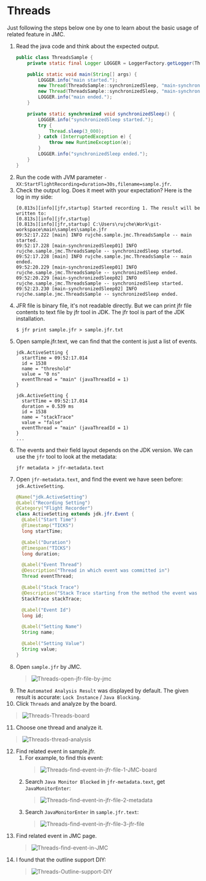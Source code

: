 # Threads

Just following the steps below one by one to learn about the basic usage of related feature in JMC.

1. Read the java code and think about the expected output.
    ```java
    public class ThreadsSample {
        private static final Logger LOGGER = LoggerFactory.getLogger(ThreadsSample.class);
    
        public static void main(String[] args) {
            LOGGER.info("main started.");
            new Thread(ThreadsSample::synchronizedSleep, "main-synchronizedSleep01").start();
            new Thread(ThreadsSample::synchronizedSleep, "main-synchronizedSleep02").start();
            LOGGER.info("main ended.");
        }
    
        private static synchronized void synchronizedSleep() {
            LOGGER.info("synchronizedSleep started.");
            try {
                Thread.sleep(3_000);
            } catch (InterruptedException e) {
                throw new RuntimeException(e);
            }
            LOGGER.info("synchronizedSleep ended.");
        }
    }
    ```
2. Run the code with JVM parameter `-XX:StartFlightRecording=duration=30s,filename=sample.jfr`.
3. Check the output log. Does it meet with your expectation? Here is the log in my side:
   ```text
   [0.813s][info][jfr,startup] Started recording 1. The result will be written to:
   [0.813s][info][jfr,startup] 
   [0.813s][info][jfr,startup] C:\Users\rujche\Work\git-workspace\main\samples\sample.jfr
   09:52:17.222 [main] INFO rujche.sample.jmc.ThreadsSample -- main started.
   09:52:17.228 [main-synchronizedSleep01] INFO rujche.sample.jmc.ThreadsSample -- synchronizedSleep started.
   09:52:17.228 [main] INFO rujche.sample.jmc.ThreadsSample -- main ended.
   09:52:20.229 [main-synchronizedSleep01] INFO rujche.sample.jmc.ThreadsSample -- synchronizedSleep ended.
   09:52:20.229 [main-synchronizedSleep02] INFO rujche.sample.jmc.ThreadsSample -- synchronizedSleep started.
   09:52:23.230 [main-synchronizedSleep02] INFO rujche.sample.jmc.ThreadsSample -- synchronizedSleep ended.
   ```
4. JFR file is binary file, it's not readable directly. But we can print jfr file contents to text file by jfr tool in 
   JDK. The jfr tool is part of the JDK installation. 
   ```shell
   $ jfr print sample.jfr > sample.jfr.txt
   ```
5. Open sample.jfr.text, we can find that the content is just a list of events.
   ```text
   jdk.ActiveSetting {
     startTime = 09:52:17.014
     id = 1538
     name = "threshold"
     value = "0 ns"
     eventThread = "main" (javaThreadId = 1)
   }
   
   jdk.ActiveSetting {
     startTime = 09:52:17.014
     duration = 0.539 ms
     id = 1538
     name = "stackTrace"
     value = "false"
     eventThread = "main" (javaThreadId = 1)
   }
   ...
   ```
6. The events and their field layout depends on the JDK version. We can use the `jfr` tool to look at the metadata:
   ```shell
   jfr metadata > jfr-metadata.text
   ```
7. Open `jfr-metadata.text`, and find the event we have seen before: `jdk.ActiveSetting`.
   ```java
   @Name("jdk.ActiveSetting")
   @Label("Recording Setting")
   @Category("Flight Recorder")
   class ActiveSetting extends jdk.jfr.Event {
     @Label("Start Time")
     @Timestamp("TICKS")
     long startTime;
   
     @Label("Duration")
     @Timespan("TICKS")
     long duration;
   
     @Label("Event Thread")
     @Description("Thread in which event was committed in")
     Thread eventThread;
   
     @Label("Stack Trace")
     @Description("Stack Trace starting from the method the event was committed in")
     StackTrace stackTrace;
   
     @Label("Event Id")
     long id;
   
     @Label("Setting Name")
     String name;
   
     @Label("Setting Value")
     String value;
   }
   ```
8. Open `sample.jfr` by JMC.
   > ![Threads-open-jfr-file-by-jmc](../pictures/Threads-open-jfr-file-by-jmc.png)
9. The `Automated Analysis Result` was displayed by default. The given result is accurate: `Lock Instance` / 
   `Java Blocking`.
10. Click `Threads` and analyze by the board.
   > ![Threads-Threads-board](../pictures/Threads-Threads-board.png)
11. Choose one thread and analyze it.
   > ![Threads-thread-analysis](../pictures/Threads-thread-analysis.png)
12. Find related event in sample.jfr. 
    1. For example, to find this event: 
       > ![Threads-find-event-in-jfr-file-1-JMC-board](../pictures/Threads-find-event-in-jfr-file-1-JMC-board.png)
    2. Search `Java Monitor Blocked` in `jfr-metadata.text`, get `JavaMonitorEnter`:
       > ![Threads-find-event-in-jfr-file-2-metadata](../pictures/Threads-find-event-in-jfr-file-2-metadata.png)
    3. Search `JavaMonitorEnter` in `sample.jfr.text`:
       > ![Threads-find-event-in-jfr-file-3-jfr-file](../pictures/Threads-find-event-in-jfr-file-3-jfr-file.png)
13. Find related event in JMC page.
    > ![Threads-find-event-in-JMC](../pictures/Threads-find-event-in-JMC.png)
14. I found that the outline support DIY:
    > ![Threads-Outline-support-DIY](../pictures/Threads-Outline-support-DIY.png)

